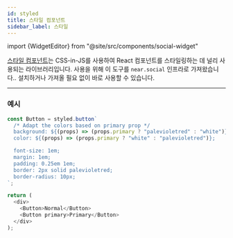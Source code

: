 ```yaml
---
id: styled
title: 스타일 컴포넌트
sidebar_label: 스타일
---
```


import {WidgetEditor} from "@site/src/components/social-widget"

[스타일 컴포넌트](https://styled-components.com/)는 CSS-in-JS를 사용하여 React 컴포넌트를 스타일링하는 데 널리 사용되는 라이브러리입니다. 사용을 위해 이 도구를 `near.social` 인프라로 가져왔습니다.. 설치하거나 가져올 필요 없이 바로 사용할 수 있습니다.

<hr class="subsection" />

### 예시

<WidgetEditor id='1' height="80px">

```js
const Button = styled.button`
  /* Adapt the colors based on primary prop */
  background: ${(props) => (props.primary ? "palevioletred" : "white")};
  color: ${(props) => (props.primary ? "white" : "palevioletred")};

  font-size: 1em;
  margin: 1em;
  padding: 0.25em 1em;
  border: 2px solid palevioletred;
  border-radius: 10px;
`;

return (
  <div>
    <Button>Normal</Button>
    <Button primary>Primary</Button>
  </div>
);
```

</WidgetEditor>